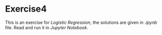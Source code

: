 # Exercise4
This is an exercise for *Logistic Regression*, the solutions are given in *.ipynb* file. Read and run it in *Jupyter Notebook*.